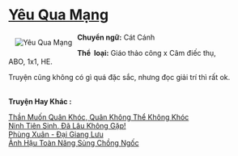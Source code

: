 <a href="https://utruyen.com/yeu-qua-mang/22274/" title="Yêu Qua Mạng"><h1>Yêu Qua Mạng</h1></a><div style="display:table"><img align="right" style="float: left; padding: 10px;" src="https://utruyen.com/images/story/200x260/yeu-qua-mang.jpg" alt="Yêu Qua Mạng"><b>Chuyển ngữ:</b> Cát Cánh<p></p><b>Thể  loại:</b> Giáo thảo công x Câm điếc thụ, ABO, 1x1, HE.<p></p>Truyện cũng không có gì quá đặc sắc, nhưng đọc giải trí thì rất ok.</div><p><br><b>Truyện Hay Khác :</b></p><a href="https://utruyen.com/than-muon-quan-khoc-quan-khong-the-khong-khoc/22268/" alt="Thần Muốn Quân Khóc, Quân Không Thể Không Khóc">Thần Muốn Quân Khóc, Quân Không Thể Không Khóc</a><br/><a href="https://github.com/quanluxury/ngontinhhot/tree/master/truyenhay/18339/" alt="Ninh Tiên Sinh, Đã Lâu Không Gặp!">Ninh Tiên Sinh, Đã Lâu Không Gặp!</a><br/><a href="https://github.com/quanluxury/ngontinh_sac/tree/master/truyenhay/18708/" alt="Phùng Xuân - Đại Giang Lưu">Phùng Xuân - Đại Giang Lưu</a><br/><a href="https://truyenngontinhay.wordpress.com/2019/10/03/anh-hau-toan-nang-sung-chong-ngoc/" alt="Ảnh Hậu Toàn Năng Sủng Chồng Ngốc">Ảnh Hậu Toàn Năng Sủng Chồng Ngốc</a><br/>